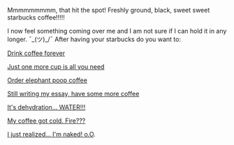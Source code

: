 Mmmmmmmmm, that hit the spot!
Freshly ground, black, sweet sweet starbucks coffee!!!!!

I now feel something coming over me and I am not sure if I can hold it in any longer.
 ¯\_(ツ)_/¯
After having your starbucks do you want to:

[Drink coffee forever](../another-coffee/another-coffee.md)

[Just one more cup is all you need](../coffee.md)

[Order elephant poop coffee](../elephant-poop/coffee.md)

[Still writing my essay, have some more coffee](../coffee.md)

[It's dehydration... WATER!!!](../drink-water/drink.md)

[My coffee got cold. Fire???](../../light-fire/fire.md)

[I just realized... I'm naked! o.O](../nude-run/nude-run.md).
